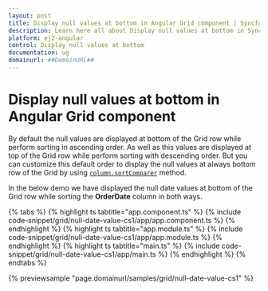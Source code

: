 ```yaml
---
layout: post
title: Display null values at bottom in Angular Grid component | Syncfusion
description: Learn here all about Display null values at bottom in Syncfusion Angular Grid component of Syncfusion Essential JS 2 and more.
platform: ej2-angular
control: Display null values at bottom 
documentation: ug
domainurl: ##DomainURL##
---
```


# Display null values at bottom in Angular Grid component

By default the null values are displayed at bottom of the Grid row while perform sorting in ascending order. As well as this values are displayed at top of the Grid row while perform sorting with descending order. But you can customize this default order to display the null values at always bottom row of the Grid by using [`column.sortComparer`](https://ej2.syncfusion.com/angular/documentation/api/grid/column/#sortcomparer) method.

In the below demo we have displayed the null date values at bottom of the Grid row while sorting the **OrderDate** column in both ways.

{% tabs %}
{% highlight ts tabtitle="app.component.ts" %}
{% include code-snippet/grid/null-date-value-cs1/app/app.component.ts %}
{% endhighlight %}
{% highlight ts tabtitle="app.module.ts" %}
{% include code-snippet/grid/null-date-value-cs1/app/app.module.ts %}
{% endhighlight %}
{% highlight ts tabtitle="main.ts" %}
{% include code-snippet/grid/null-date-value-cs1/app/main.ts %}
{% endhighlight %}
{% endtabs %}
  
{% previewsample "page.domainurl/samples/grid/null-date-value-cs1" %}